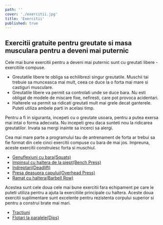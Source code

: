 ```yaml
---
path: ''
cover: './exercitii.jpg'
title: 'Exercitii'
published: true
---
```


## Exercitii gratuite pentru greutate si masa musculara pentru a deveni mai puternic

Cele mai bune exercitii pentru a deveni mai puternic sunt cu greutati libere - exercitiile compuse.

- Greutatile libere te obliga sa echilibrezi singur greutatile. Muschii tai trebuie sa munceasca mai mult, ceea ce duce la o forta mai mare si castiguri musculare.
- Greutatile libere va permit sa controlati unde se duce bara. Nu esti obligat de modele de miscare fixe, nefiresti, care pot provoca acidentari.
- Halterele va permit sa ridicati greutati mult mai grele decat ganterele. Puteti utiliza ambele parti in acelasi timp.

Pentru a fi in siguranta, incepeti cu o greutate usoara, pentru a putea exersa mai intai o forma adecvata. Nu incepeti greu daca sunteti nou la ridicarea greutatilor. Invata sa mergi inainte sa incerci sa alergi.

Cea mai mare parte a programului tau de antrenament de forta ar trebui sa fie format din cele cinci exercitii compuse cu bara de mai jos. Impreuna, aceste exercitii construiesc forta si muschiul.

- [Genuflexiuni cu bara(Squats)](/exercitii/picioare/genuflexiuni-cu-bara)
- [Impinsul cu haltera de la piept(Bench Press)](/exercitii/piept/impinsul-cu-haltera-de-la-piept)
- [Indreptari(Deadlift)](/exercitii/spate/indreptari)
- [Presa deasupra capului(Overhead Press)](/exercitii/umeri/presa-deasupra-capului-cu-haltera)
- [Ramat cu haltera(Barbell Row)](/exercitii/spate/ramat-cu-bara)

Acestea sunt cele doua cele mai bune exercitii fara echipament pe care le puteti utiliza pentru a ajuta la exercitiile principale cu haltera. Aceste doua exercitii suplimentare sunt excelente pentru rezistenta corpului superior si pentru a construi brate mai mari.

- [Tractiuni](exercitii/spate/tractiuni)
- [Flotari la paralele(Dips)](exercitii/piept/flotari-la-paralele)
